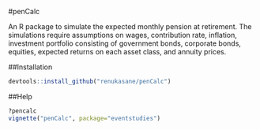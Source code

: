 #penCalc

An R package to simulate the expected monthly pension at retirement. The simulations require assumptions on wages, contribution rate, inflation, investment portfolio consisting of government bonds, corporate bonds, equities, expected returns on each asset class, and annuity prices.


##Installation
```R
devtools::install_github("renukasane/penCalc")
```


##Help
```R
?pencalc
vignette("penCalc", package="eventstudies")
```
